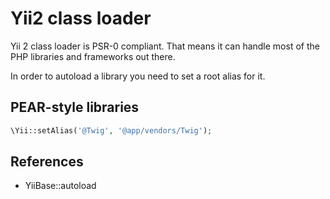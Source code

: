 Yii2 class loader
=================

Yii 2 class loader is PSR-0 compliant. That means it can handle most of the PHP
libraries and frameworks out there.

In order to autoload a library you need to set a root alias for it.

PEAR-style libraries
--------------------

```php
\Yii::setAlias('@Twig', '@app/vendors/Twig');
```

References
----------

- YiiBase::autoload